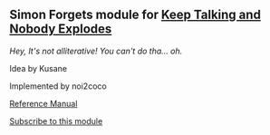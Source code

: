 ## Simon Forgets module for [Keep Talking and Nobody Explodes](https://keeptalkinggame.com)
_Hey, It's not alliterative! You can't do tha... oh._

Idea by Kusane

Implemented by noi2coco

[Reference Manual](https://ktane.timwi.de/HTML/Simon%20Forgets.html)

[Subscribe to this module](https://steamcommunity.com/sharedfiles/filedetails/?id=1952732783)
